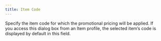 ```yaml
---
title: Item Code
---
```



Specify the item code for which the promotional pricing will be applied. If you access this dialog box from an Item profile, the selected item’s code is displayed by default in this field.
